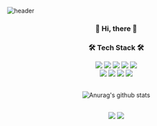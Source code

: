 ![header](https://capsule-render.vercel.app/api?type=soft&color=gradient&height=160&section=header&text=Ryu%20Jeong%20Min&fontSize=70&fontColor=000000)

<h3 align="center">👋 Hi, there 👋</h3>

<h3 align="center">🛠 Tech Stack 🛠</h3>

<div align=center> 
  <img src="https://img.shields.io/badge/Python-3776AB?style=flat-square&logo=Python&logoColor=white"/></a> 
  <img src="https://img.shields.io/badge/Java-007396?style=flat-square&logo=Java&logoColor=white"/></a>
  <img src="https://img.shields.io/badge/Kotlin-7F52FF?style=flat-square&logo=Kotlin&logoColor=white"/></a>  
  <img src="https://img.shields.io/badge/MySQL-4479A1?style=flat-square&logo=MySQL&logoColor=white"/></a>  
  <img src="https://img.shields.io/badge/MongoDB-47A248?style=flat-square&logo=MongoDB&logoColor=white"/></a> 
</div>
<div align=center> 
<!--   <img src="https://img.shields.io/badge/Spring-6DB33F?style=flat-square&logo=Spring&logoColor=white"/></a>  -->
  <img src="https://img.shields.io/badge/SpringBoot-6DB33F?style=flat-square&logo=SpringBoot&logoColor=white"/></a> 
  <img src="https://img.shields.io/badge/Django-092E20?style=flat-square&logo=Django&logoColor=white"/></a>  
  <img src="https://img.shields.io/badge/Flask-000000?style=flat-square&logo=Flask&logoColor=white"/></a> 
  <img src="https://img.shields.io/badge/Flutter-02569B?style=flat-square&logo=Flutter&logoColor=white"/></a> 
</div>
<!-- <div align=center> 
  <img src="https://img.shields.io/badge/Github-181717?style=flat-square&logo=Github&logoColor=white"/></a> 
  <img src="https://img.shields.io/badge/Git-F05032?style=flat-square&logo=Git&logoColor=white"/></a>
</div> -->
<br/>

<!-- <h3 align="center">👩‍💻 My Github Stats 👩‍💻</h3> -->
<div align=center> 
  
![Anurag's github stats](https://github-readme-stats.vercel.app/api?username=charmdew&show_icons=true&theme=apprentice)

</div>
<br/>

<div align=center> 
  <img src ="https://img.shields.io/badge/Tech%20Blog-11B48A?style=flat-square&logo=Vimeo&logoColor=white&link=https://velog.io/@ryujm"/></a>
  <img src="https://img.shields.io/badge/Gmail-d14836?style=flat-square&logo=Gmail&logoColor=white&link=mailto:jmyoo555@gmail.com"/>
</div>

<!--
**charmdew/charmdew** is a ✨ _special_ ✨ repository because its `README.md` (this file) appears on your GitHub profile.

Here are some ideas to get you started:

- 🔭 I’m currently working on ...
- 🌱 I’m currently learning ...
- 👯 I’m looking to collaborate on ...
- 🤔 I’m looking for help with ...
- 💬 Ask me about ...
- 📫 How to reach me: ...
- 😄 Pronouns: ...
- ⚡ Fun fact: ...
-->
